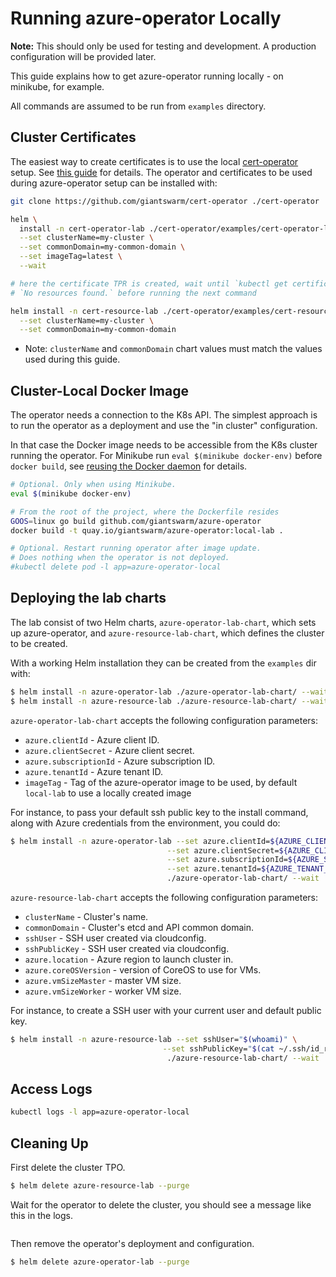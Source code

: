 # Running azure-operator Locally

**Note:** This should only be used for testing and development.
A production configuration will be provided later.

This guide explains how to get azure-operator running locally - on minikube, for
example.

All commands are assumed to be run from `examples` directory.

## Cluster Certificates

The easiest way to create certificates is to use the local [cert-operator]
setup. See [this guide][cert-operator-local-setup] for details. The operator and
certificates to be used during azure-operator setup can be installed with:

```bash
git clone https://github.com/giantswarm/cert-operator ./cert-operator

helm \
  install -n cert-operator-lab ./cert-operator/examples/cert-operator-lab-chart/ \
  --set clusterName=my-cluster \
  --set commonDomain=my-common-domain \
  --set imageTag=latest \
  --wait

# here the certificate TPR is created, wait until `kubectl get certificate` returns
# `No resources found.` before running the next command

helm install -n cert-resource-lab ./cert-operator/examples/cert-resource-lab-chart/ \
  --set clusterName=my-cluster \
  --set commonDomain=my-common-domain
```

- Note: `clusterName` and `commonDomain` chart values must match the values used
  during this guide.


## Cluster-Local Docker Image

The operator needs a connection to the K8s API. The simplest approach is to run
the operator as a deployment and use the "in cluster" configuration.

In that case the Docker image needs to be accessible from the K8s cluster
running the operator. For Minikube run `eval $(minikube docker-env)` before
`docker build`, see [reusing the Docker daemon] for details.

[reusing the docker daemon]: https://github.com/kubernetes/minikube/blob/master/docs/reusing_the_docker_daemon.md

```bash
# Optional. Only when using Minikube.
eval $(minikube docker-env)

# From the root of the project, where the Dockerfile resides
GOOS=linux go build github.com/giantswarm/azure-operator
docker build -t quay.io/giantswarm/azure-operator:local-lab .

# Optional. Restart running operator after image update.
# Does nothing when the operator is not deployed.
#kubectl delete pod -l app=azure-operator-local
```

## Deploying the lab charts

The lab consist of two Helm charts, `azure-operator-lab-chart`, which sets up azure-operator,
and `azure-resource-lab-chart`, which defines the cluster to be created.

With a working Helm installation they can be created from the `examples` dir with:

```bash
$ helm install -n azure-operator-lab ./azure-operator-lab-chart/ --wait
$ helm install -n azure-resource-lab ./azure-resource-lab-chart/ --wait
```

`azure-operator-lab-chart` accepts the following configuration parameters:
* `azure.clientId` - Azure client ID.
* `azure.clientSecret` - Azure client secret.
* `azure.subscriptionId` - Azure subscription ID.
* `azure.tenantId` - Azure tenant ID.
* `imageTag` - Tag of the azure-operator image to be used, by default `local-lab` to use a locally created image

For instance, to pass your default ssh public key to the install command, along with Azure credentials from the environment, you could do:

```bash
$ helm install -n azure-operator-lab --set azure.clientId=${AZURE_CLIENT_ID} \
                                   --set azure.clientSecret=${AZURE_CLIENT_SECRET} \
                                   --set azure.subscriptionId=${AZURE_SUBSCRIPTION_ID} \
                                   --set azure.tenantId=${AZURE_TENANT_ID} \
                                   ./azure-operator-lab-chart/ --wait
```

`azure-resource-lab-chart` accepts the following configuration parameters:
* `clusterName` - Cluster's name.
* `commonDomain` - Cluster's etcd and API common domain.
* `sshUser` - SSH user created via cloudconfig.
* `sshPublicKey` - SSH user created via cloudconfig.
* `azure.location` - Azure region to launch cluster in.
* `azure.coreOSVersion` - version of CoreOS to use for VMs.
* `azure.vmSizeMaster` - master VM size.
* `azure.vmSizeWorker` - worker VM size.

For instance, to create a SSH user with your current user and default public key.

```bash
$ helm install -n azure-resource-lab --set sshUser="$(whoami)" \
                                  --set sshPublicKey="$(cat ~/.ssh/id_rsa.pub)" \
                                   ./azure-resource-lab-chart/ --wait
```

## Access Logs

```bash
kubectl logs -l app=azure-operator-local
```

## Cleaning Up

First delete the cluster TPO.

```bash
$ helm delete azure-resource-lab --purge
```

Wait for the operator to delete the cluster, you should see a message like
this in the logs.

```{"caller":"github.com/giantswarm/azure-operator/service/resource/resourcegroup/resource.go:244","cluster":"test-cluster","debug":"deleted the resource group in the Azure API","resource":"resourcegroup","time":"17-10-23 08:23:00.396"}
```

Then remove the operator's deployment and configuration.

```bash
$ helm delete azure-operator-lab --purge
```

[cert-operator]: https://github.com/giantswarm/cert-operator
[cert-operator-local-setup]: https://github.com/giantswarm/cert-operator/tree/master/examples/local
